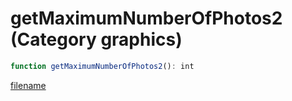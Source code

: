 # getMaximumNumberOfPhotos2 (Category graphics)

```js
function getMaximumNumberOfPhotos2(): int
```

[filename](getMaximumNumberOfPhotos2_m.md ':include')
